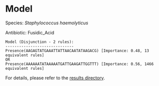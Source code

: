 
# Model

Species: *Staphylococcus haemolyticus*

Antibiotic: Fusidic_Acid

```
Model (Disjunction - 2 rules):
------------------------------
Presence(AAGAGTATGAAATTATTAACAATATAAGACG) [Importance: 0.48, 13 equivalent rules]
OR
Presence(AAAAAATATAAAAATGATTGAAGATTGGTTT) [Importance: 0.56, 1466 equivalent rules]

```

For details, please refer to the [results directory](../../../../../results/scm_b/staphylococcus%20haemolyticus/fusidic_acid/repeat_4/).


